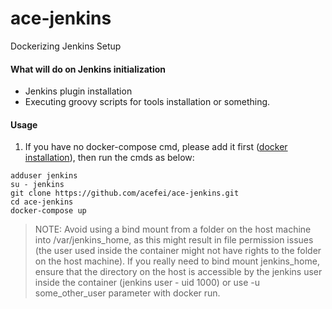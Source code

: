 # ace-jenkins
Dockerizing Jenkins Setup


#### What will do on Jenkins initialization
- Jenkins plugin installation 
- Executing groovy scripts for tools installation or something.


#### Usage
1. If you have no docker-compose cmd, please add it first ([docker installation](https://github.com/acefei/ace-docker#installation)), then run the cmds as below:
```
adduser jenkins
su - jenkins
git clone https://github.com/acefei/ace-jenkins.git
cd ace-jenkins
docker-compose up
```

> NOTE:
Avoid using a bind mount from a folder on the host machine into /var/jenkins_home, as this might result in file permission issues (the user used inside the container might not have rights to the folder on the host machine). If you really need to bind mount jenkins_home, ensure that the directory on the host is accessible by the jenkins user inside the container (jenkins user - uid 1000) or use -u some_other_user parameter with docker run.
